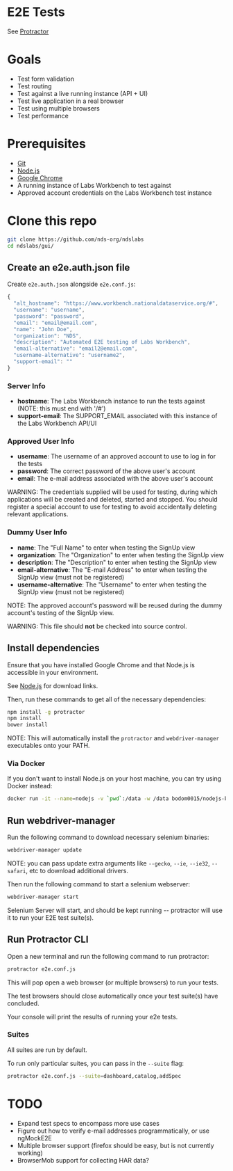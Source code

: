 # E2E Tests

See [Protractor](https://github.com/angular/protractor)

# Goals
* Test form validation
* Test routing
* Test against a live running instance (API + UI)
* Test live application in a real browser
* Test using multiple browsers
* Test performance

# Prerequisites
* [Git](https://git-scm.com/)
* [Node.js](https://nodejs.org/en/)
* [Google Chrome](https://www.google.com/chrome/browser/desktop/)
* A running instance of Labs Workbench to test against
* Approved account credentials on the Labs Workbench test instance

# Clone this repo
```bash
git clone https://github.com/nds-org/ndslabs
cd ndslabs/gui/
```

## Create an e2e.auth.json file
Create `e2e.auth.json` alongside `e2e.conf.js`:
```javascript
{
  "alt_hostname": "https://www.workbench.nationaldataservice.org/#",
  "username": "username",
  "password": "password",
  "email": "email@email.com",
  "name": "John Doe",
  "organization": "NDS",
  "description": "Automated E2E testing of Labs Workbench",
  "email-alternative": "email2@email.com",
  "username-alternative": "username2",
  "support-email": ""
}
```

### Server Info
* **hostname**: The Labs Workbench instance to run the tests against (NOTE: this must end with '/#')
* **support-email**: The SUPPORT_EMAIL associated with this instance of the Labs Workbench API/UI

### Approved User Info
* **username**: The username of an approved account to use to log in for the tests
* **password**: The correct password of the above user's account
* **email**: The e-mail address associated with the above user's account

WARNING: The credentials supplied will be used for testing, during which applications will be created and deleted, started and stopped. You should register a special account to use for testing to avoid accidentally deleting relevant applications.

### Dummy User Info
* **name**: The "Full Name" to enter when testing the SignUp view
* **organization**: The "Organization" to enter when testing the SignUp view
* **description**: The "Description" to enter when testing the SignUp view
* **email-alternative**: The "E-mail Address" to enter when testing the SignUp view (must not be registered)
* **username-alternative**: The "Username" to enter when testing the SignUp view (must not be registered)

NOTE: The approved account's password will be reused during the dummy account's testing of the SignUp view.

WARNING: This file should **not** be checked into source control.


## Install dependencies
Ensure that you have installed Google Chrome and that Node.js is accessible in your environment.

See [Node.js](https://nodejs.org/en/download/) for download links.

Then, run these commands to get all of the necessary dependencies:
```bash
npm install -g protractor
npm install
bower install
```

NOTE: This will automatically install the `protractor` and `webdriver-manager` executables onto your PATH.

### Via Docker
If you don't want to install Node.js on your host machine, you can try using Docker instead:
```bash
docker run -it --name=nodejs -v `pwd`:/data -w /data bodom0015/nodejs-bower-grunt bash
```

## Run webdriver-manager
Run the following command to download necessary selenium binaries:
```bash
webdriver-manager update
```

NOTE: you can pass update extra arguments like `--gecko`, `--ie`, `--ie32`, `--safari`, etc to download additional drivers.

Then run the following command to start a selenium webserver:
```bash
webdriver-manager start
```

Selenium Server will start, and should be kept running -- protractor will use it to run your E2E test suite(s).

## Run Protractor CLI
Open a new terminal and run the following command to run protractor:
```bash
protractor e2e.conf.js
```

This will pop open a web browser (or multiple browsers) to run your tests.

The test browsers should close automatically once your test suite(s) have concluded.

Your console will print the results of running your e2e tests.

### Suites
All suites are run by default.

To run only particular suites, you can pass in the `--suite` flag:
```bash
protractor e2e.conf.js --suite=dashboard,catalog,addSpec
```

# TODO
* Expand test specs to encompass more use cases
* Figure out how to verify e-mail addresses programmatically, or use ngMockE2E
* Multiple browser support (firefox should be easy, but is not currently working)
* BrowserMob support for collecting HAR data?

